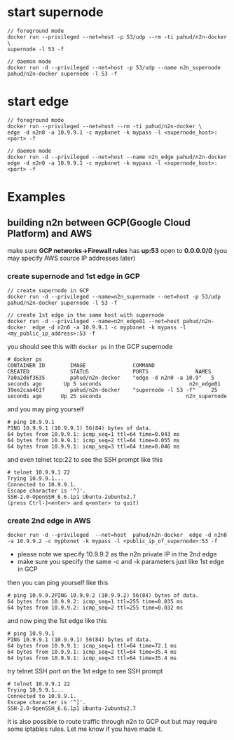 # start supernode

```
// foreground mode
docker run --privileged --net=host -p 53/udp --rm -ti pahud/n2n-docker \
supernode -l 53 -f

// daemon mode
docker run -d --privileged --net=host -p 53/udp --name n2n_supernode pahud/n2n-docker supernode -l 53 -f
```



# start edge

```
// foreground mode
docker run --privileged --net=host --rm -ti pahud/n2n-docker \
edge -d n2n0 -a 10.9.9.1 -c mypbxnet -k mypass -l <supernode_host>:<port> -f

// daemon mode
docker run -d --privileged --net=host --name n2n_edge pahud/n2n-docker edge -d n2n0 -a 10.9.9.1 -c mypbxnet -k mypass -l <supernode_host>:<port> -f
```



# Examples



## building n2n between GCP(Google Cloud Platform) and AWS

make sure **GCP networks->Firewall rules** has **up:53** open to **0.0.0.0/0** 
(you may specify AWS source IP addresses later)

### create supernode and 1st edge in GCP

```
// create supernode in GCP
docker run -d --privileged --name=n2n_supernode --net=host -p 53/udp pahud/n2n-docker supernode -l 53 -f

// create 1st edge in the same host with supernode
docker run -d --privileged --name=n2n_edge01 --net=host pahud/n2n-docker  edge -d n2n0 -a 10.9.9.1 -c mypbxnet -k mypass -l <my_public_ip_address>:53 -f
```

you should see this with `docker ps` in the GCP supernode

```
# docker ps
CONTAINER ID        IMAGE               COMMAND                  CREATED             STATUS              PORTS               NAMES
7a0a2d6f3635        pahud/n2n-docker    "edge -d n2n0 -a 10.9"   5 seconds ago       Up 5 seconds                            n2n_edge01
39ee2caa461f        pahud/n2n-docker    "supernode -l 53 -f"     25 seconds ago      Up 25 seconds                           n2n_supernode
```

and you may ping yourself

```
# ping 10.9.9.1
PING 10.9.9.1 (10.9.9.1) 56(84) bytes of data.
64 bytes from 10.9.9.1: icmp_seq=1 ttl=64 time=0.043 ms
64 bytes from 10.9.9.1: icmp_seq=2 ttl=64 time=0.055 ms
64 bytes from 10.9.9.1: icmp_seq=3 ttl=64 time=0.046 ms
```

and even telnet tcp:22 to see the SSH prompt like this

```
# telnet 10.9.9.1 22
Trying 10.9.9.1...
Connected to 10.9.9.1.
Escape character is '^]'.
SSH-2.0-OpenSSH_6.6.1p1 Ubuntu-2ubuntu2.7
(press Ctrl-]<enter> and q<enter> to quit)
```

### create 2nd edge in AWS

```
docker run -d --privileged  --net=host  pahud/n2n-docker  edge -d n2n0 -a 10.9.9.2 -c mypbxnet -k mypass -l <public_ip_of_supernode>:53 -f
```

- please note we specify 10.9.9.2 as the n2n private IP in the 2nd edge
- make sure you specify the same -c and -k parameters just like 1st edge in GCP



then you can ping yourself like this

```
# ping 10.9.9.2PING 10.9.9.2 (10.9.9.2) 56(84) bytes of data.
64 bytes from 10.9.9.2: icmp_seq=1 ttl=255 time=0.035 ms
64 bytes from 10.9.9.2: icmp_seq=2 ttl=255 time=0.032 ms
```

and now ping the 1st edge like this

```
# ping 10.9.9.1
PING 10.9.9.1 (10.9.9.1) 56(84) bytes of data.
64 bytes from 10.9.9.1: icmp_seq=1 ttl=64 time=72.1 ms
64 bytes from 10.9.9.1: icmp_seq=2 ttl=64 time=35.4 ms
64 bytes from 10.9.9.1: icmp_seq=3 ttl=64 time=35.4 ms
```

try telnet SSH port on the 1st edge to see SSH prompt

```
# telnet 10.9.9.1 22
Trying 10.9.9.1...
Connected to 10.9.9.1.
Escape character is '^]'.
SSH-2.0-OpenSSH_6.6.1p1 Ubuntu-2ubuntu2.7
```

It is also possible to route traffic through n2n to GCP out but may require some iptables rules. Let me know if you have made it.
